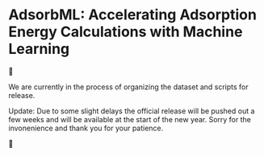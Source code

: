 # AdsorbML: Accelerating Adsorption Energy Calculations with Machine Learning


:construction: 

We are currently in the process of organizing the dataset and scripts for release.

Update: Due to some slight delays the official release will be pushed out a few weeks and will be available at the start of the new year. Sorry for the invonenience and thank you for your patience.

:construction:

